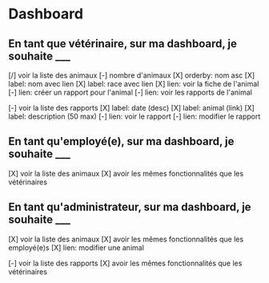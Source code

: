 # Dashboard

## En tant que vétérinaire, sur ma dashboard, je souhaite ___

[/] voir la liste des animaux
    [-] nombre d'animaux
    [X] orderby: nom asc
    [X] label: nom avec lien
    [X] label: race avec lien
    [X] lien: voir la fiche de l'animal
    [-] lien: créer un rapport pour l'animal
    [-] lien: voir les rapports de l'animal

[-] voir la liste des rapports
    [X] label: date (desc)
    [X] label: animal (link)
    [X] label: description (50 max)
    [-] lien: voir le rapport
    [-] lien: modifier le rapport

## En tant qu'employé(e), sur ma dashboard, je souhaite ___

[X] voir la liste des animaux
    [X] avoir les mêmes fonctionnalités que les vétérinaires


## En tant qu'administrateur, sur ma dashboard, je souhaite ___

[X] voir la liste des animaux
    [X] avoir les mêmes fonctionnalités que les employé(e)s
    [X] lien: modifier une animal

[-] voir la liste des rapports
    [X] avoir les mêmes fonctionnalités que les vétérinaires


